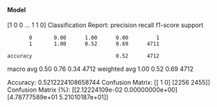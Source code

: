 #### Model
[1 0 0 ... 1 1 0]
Classification Report:
              precision    recall  f1-score   support

           0       0.00      1.00      0.00         1
           1       1.00      0.52      0.69      4711

    accuracy                           0.52      4712
   macro avg       0.50      0.76      0.34      4712
weighted avg       1.00      0.52      0.69      4712

Accuracy: 0.5212224108658744
Confusion Matrix:
[[   1    0]
 [2256 2455]]
Confusion Matrix (%):
[[2.12224109e-02 0.00000000e+00]
 [4.78777589e+01 5.21010187e+01]]
